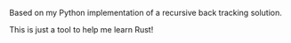 Based on my Python implementation of a recursive back tracking solution.

This is just a tool to help me learn Rust!
